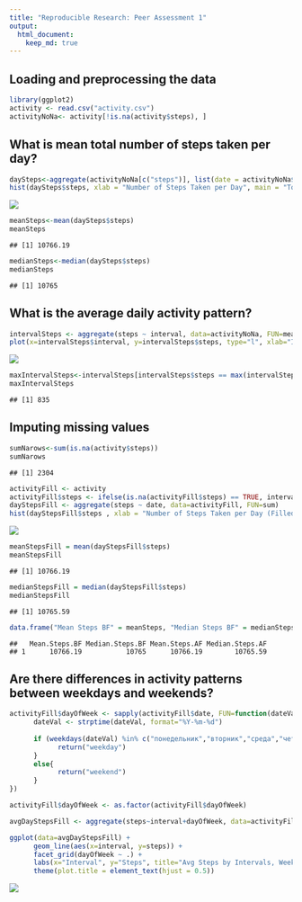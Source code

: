 ```yaml
---
title: "Reproducible Research: Peer Assessment 1"
output: 
  html_document:
    keep_md: true
---
```



## Loading and preprocessing the data

```r
library(ggplot2)
activity <- read.csv("activity.csv")
activityNoNa<- activity[!is.na(activity$steps), ]
```


## What is mean total number of steps taken per day?

```r
daySteps<-aggregate(activityNoNa[c("steps")], list(date = activityNoNa$date), sum)
hist(daySteps$steps, xlab = "Number of Steps Taken per Day", main = "Total Steps Taken per Day vs Frequncy")
```

![](PA1_template_files/figure-html/unnamed-chunk-2-1.png)<!-- -->

```r
meanSteps<-mean(daySteps$steps)
meanSteps
```

```
## [1] 10766.19
```

```r
medianSteps<-median(daySteps$steps)
medianSteps
```

```
## [1] 10765
```


## What is the average daily activity pattern?

```r
intervalSteps <- aggregate(steps ~ interval, data=activityNoNa, FUN=mean)
plot(x=intervalSteps$interval, y=intervalSteps$steps, type="l", xlab="Interval", ylab="Avg Steps Taken", main="Avg Steps Taken per Interval")
```

![](PA1_template_files/figure-html/unnamed-chunk-3-1.png)<!-- -->

```r
maxIntervalSteps<-intervalSteps[intervalSteps$steps == max(intervalSteps$steps), 1]
maxIntervalSteps
```

```
## [1] 835
```


## Imputing missing values

```r
sumNarows<-sum(is.na(activity$steps))
sumNarows
```

```
## [1] 2304
```

```r
activityFill <- activity
activityFill$steps <- ifelse(is.na(activityFill$steps) == TRUE, intervalSteps[intervalSteps$interval == activityFill$interval, "steps"], activityFill$steps)
dayStepsFill <- aggregate(steps ~ date, data=activityFill, FUN=sum)
hist(dayStepsFill$steps , xlab = "Number of Steps Taken per Day (Filled)", main = "Total Steps Taken per Day vs Frequncy (Filled)")
```

![](PA1_template_files/figure-html/unnamed-chunk-4-1.png)<!-- -->

```r
meanStepsFill = mean(dayStepsFill$steps)
meanStepsFill
```

```
## [1] 10766.19
```

```r
medianStepsFill = median(dayStepsFill$steps)
medianStepsFill
```

```
## [1] 10765.59
```

```r
data.frame("Mean Steps BF" = meanSteps, "Median Steps BF" = medianSteps, "Mean Steps AF" = meanStepsFill, "Median Steps AF" = medianStepsFill)
```

```
##   Mean.Steps.BF Median.Steps.BF Mean.Steps.AF Median.Steps.AF
## 1      10766.19           10765      10766.19        10765.59
```


## Are there differences in activity patterns between weekdays and weekends?

```r
activityFill$dayOfWeek <- sapply(activityFill$date, FUN=function(dateVal) {
      dateVal <- strptime(dateVal, format="%Y-%m-%d")
      
      if (weekdays(dateVal) %in% c("понедельник","вторник","среда","четверг","пятница")){
            return("weekday")
      }
      else{
            return("weekend")
      }
})

activityFill$dayOfWeek <- as.factor(activityFill$dayOfWeek)

avgDayStepsFill <- aggregate(steps~interval+dayOfWeek, data=activityFill, FUN=mean)

ggplot(data=avgDayStepsFill) + 
      geom_line(aes(x=interval, y=steps)) + 
      facet_grid(dayOfWeek ~ .) +
      labs(x="Interval", y="Steps", title="Avg Steps by Intervals, Weekdays vs Weekends (Filled)") + 
      theme(plot.title = element_text(hjust = 0.5))
```

![](PA1_template_files/figure-html/unnamed-chunk-5-1.png)<!-- -->
